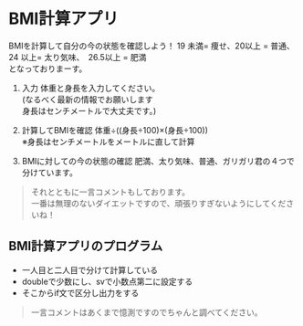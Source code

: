 # BMI計算アプリ
BMIを計算して自分の今の状態を確認しよう！
19 未満= 痩せ、20以上 = 普通、24 以上= 太り気味、　26.5以上 = 肥満  
となっておりまーす。

1. 入力
体重と身長を入力してください。  
(なるべく最新の情報でお願いします  
 身長はセンチメートルで大丈夫です。)

1. 計算してBMIを確認
体重÷((身長÷100)×(身長÷100))  
※身長はセンチメートルをメートルに直して計算

1. BMIに対しての今の状態の確認
肥満、太り気味、普通、ガリガリ君の４つで分けています。  

> それとともに一言コメントもしております。  
 一番は無理のないダイエットですので、頑張りすぎないようにしてくださいね！

## BMI計算アプリのプログラム  
- 一人目と二人目で分けて計算している
- doubleで少数にし、svで小数点第二に設定する
- そこからif文で区分し出力をする
> 一言コメントはあくまで憶測ですのでちゃんと調べてください。



